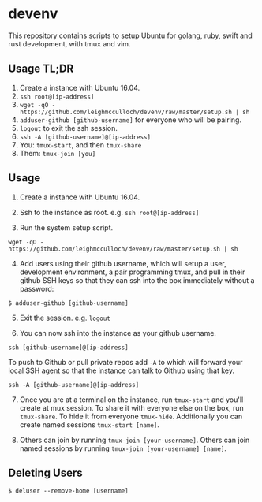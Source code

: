 # devenv

This repository contains scripts to setup Ubuntu for golang, ruby, swift and rust development, with tmux and vim.

## Usage TL;DR

1. Create a instance with Ubuntu 16.04.
2. `ssh root@[ip-address]`
3. `wget -qO - https://github.com/leighmcculloch/devenv/raw/master/setup.sh | sh`
4. `adduser-github [github-username]` for everyone who will be pairing.
5. `logout` to exit the ssh session.
6. `ssh -A [github-username]@[ip-address]`
7. You: `tmux-start`, and then `tmux-share`
8. Them: `tmux-join [you]`

## Usage

1. Create a instance with Ubuntu 16.04.

2. Ssh to the instance as root. e.g. `ssh root@[ip-address]`

3. Run the system setup script.

  ```
  wget -qO - https://github.com/leighmcculloch/devenv/raw/master/setup.sh | sh
  ```

4. Add users using their github username, which will setup a user, development environment, a pair programming tmux, and pull in their github SSH keys so that they can ssh into the box immediately without a password:

  ```
  $ adduser-github [github-username]
  ```

5. Exit the session. e.g. `logout`

6. You can now ssh into the instance as your github username.

  ```
  ssh [github-username]@[ip-address]
  ```

  To push to Github or pull private repos add `-A` to which will forward your local SSH agent so that the instance can talk to Github using that key.

  ```
  ssh -A [github-username]@[ip-address]
  ```

7. Once you are at a terminal on the instance, run `tmux-start` and you'll create at mux session. To share it with everyone else on the box, run `tmux-share`. To hide it from everyone `tmux-hide`. Additionally you can create named sessions `tmux-start [name]`.

8. Others can join by running `tmux-join [your-username]`. Others can join named sessions by running `tmux-join [your-username] [name]`.

## Deleting Users

```
$ deluser --remove-home [username]
```
